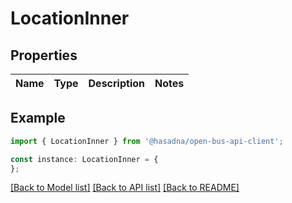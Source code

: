 # LocationInner


## Properties

Name | Type | Description | Notes
------------ | ------------- | ------------- | -------------

## Example

```typescript
import { LocationInner } from '@hasadna/open-bus-api-client';

const instance: LocationInner = {
};
```

[[Back to Model list]](../README.md#documentation-for-models) [[Back to API list]](../README.md#documentation-for-api-endpoints) [[Back to README]](../README.md)
